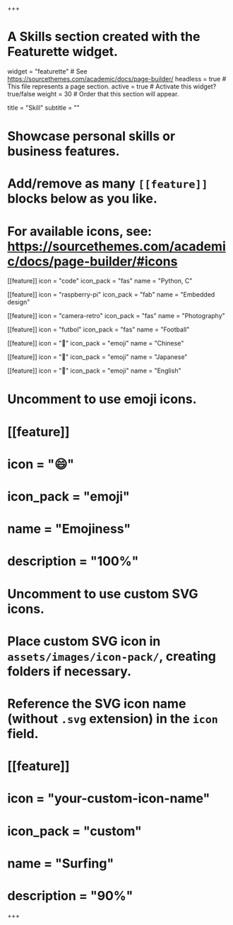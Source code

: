 +++
# A Skills section created with the Featurette widget.
widget = "featurette"  # See https://sourcethemes.com/academic/docs/page-builder/
headless = true  # This file represents a page section.
active = true  # Activate this widget? true/false
weight = 30  # Order that this section will appear.

title = "Skill"
subtitle = ""

# Showcase personal skills or business features.
# 
# Add/remove as many `[[feature]]` blocks below as you like.
# 
# For available icons, see: https://sourcethemes.com/academic/docs/page-builder/#icons

[[feature]]
  icon = "code"
  icon_pack = "fas"
  name = "Python, C"
  
[[feature]]
  icon = "raspberry-pi"
  icon_pack = "fab"
  name = "Embedded design"
  
[[feature]]
  icon = "camera-retro"
  icon_pack = "fas"
  name = "Photography"
  
[[feature]]
  icon = "futbol"
  icon_pack = "fas"
  name = "Football"
  
[[feature]]
  icon = "🍚"
  icon_pack = "emoji"
  name = "Chinese"

[[feature]]
  icon = "🍙"
  icon_pack = "emoji"
  name = "Japanese"
  
[[feature]]
  icon = "🍟"
  icon_pack = "emoji"
  name = "English"
  
# Uncomment to use emoji icons.
# [[feature]]
#  icon = ":smile:"
#  icon_pack = "emoji"
#  name = "Emojiness"
#  description = "100%"  

# Uncomment to use custom SVG icons.
# Place custom SVG icon in `assets/images/icon-pack/`, creating folders if necessary.
# Reference the SVG icon name (without `.svg` extension) in the `icon` field.
# [[feature]]
#  icon = "your-custom-icon-name"
#  icon_pack = "custom"
#  name = "Surfing"
#  description = "90%"

+++
